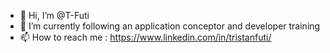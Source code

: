 - 👋 Hi, I’m @T-Futi
- 🌱 I’m currently following an application conceptor and developer training
- 📫 How to reach me : https://www.linkedin.com/in/tristanfuti/

<!---
T-Futi/T-Futi is a ✨ special ✨ repository because its `README.md` (this file) appears on your GitHub profile.
You can click the Preview link to take a look at your changes.
--->
